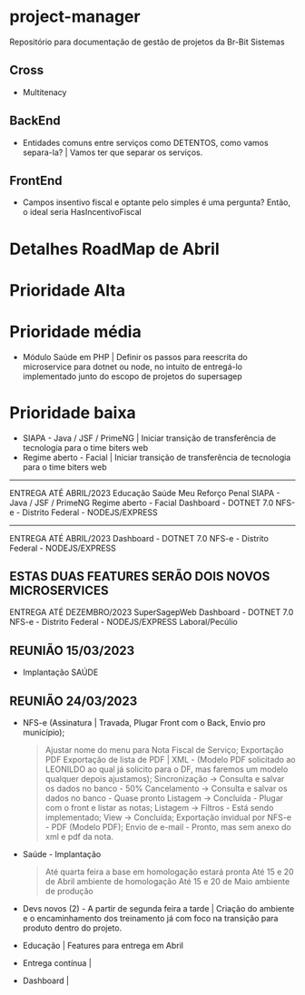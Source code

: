 # project-manager
Repositório para documentação de gestão de projetos da Br-Bit Sistemas

## Cross
* Multitenacy

## BackEnd
* Entidades comuns entre serviços como DETENTOS, como vamos separa-la? | Vamos ter que separar os serviços.

## FrontEnd
* Campos insentivo fiscal e optante pelo simples é uma pergunta? Então, o ideal seria HasIncentivoFiscal

# Detalhes RoadMap de Abril

# Prioridade Alta

# Prioridade média
* Módulo Saúde em PHP | Definir os passos para reescrita do microservice para dotnet ou node, no intuito de entregá-lo implementado junto do escopo de projetos do supersagep

# Prioridade baixa
* SIAPA - Java / JSF / PrimeNG | Iniciar transição de transferência de tecnologia para o time biters web
* Regime aberto - Facial | Iniciar transição de transferência de tecnologia para o time biters web

-------------------------------------------------------------------------------------------------------
ENTREGA ATÉ ABRIL/2023
Educação
Saúde
Meu Reforço
Penal
SIAPA - Java / JSF / PrimeNG
Regime aberto - Facial
Dashboard - DOTNET 7.0
NFS-e - Distrito Federal - NODEJS/EXPRESS

-------------------------------------------------------------------------------------------------------
ENTREGA ATÉ ABRIL/2023
Dashboard - DOTNET 7.0
NFS-e - Distrito Federal - NODEJS/EXPRESS

ESTAS DUAS FEATURES SERÃO DOIS NOVOS MICROSERVICES
-------------------------------------------------------------------------------------------------------
ENTREGA ATÉ DEZEMBRO/2023
SuperSagepWeb
Dashboard - DOTNET 7.0
NFS-e - Distrito Federal - NODEJS/EXPRESS
Laboral/Pecúlio

REUNIÃO 15/03/2023
-------------------------------------------------------------------------------------------------------
* Implantação SAÚDE

REUNIÃO 24/03/2023
-------------------------------------------------------------------------------------------------------
* NFS-e (Assinatura | Travada, Plugar Front com o Back, Envio pro município);
  > Ajustar nome do menu para Nota Fiscal de Serviço;
  > Exportação PDF 
  > Exportação de lista de PDF | XML - (Modelo PDF solicitado ao LEONILDO ao qual já solicito para o DF, mas faremos um modelo qualquer depois ajustamos);
  > Sincronização -> Consulta e salvar os dados no banco - 50%
  > Cancelamento -> Consulta e salvar os dados no banco - Quase pronto
  > Listagem -> Concluída - Plugar com o front e listar as notas;
  > Listagem -> Filtros - Está sendo implementado;
  > View -> Concluída;
  > Exportação invidual por NFS-e - PDF (Modelo PDF);
  > Envio de e-mail - Pronto, mas sem anexo do xml e pdf da nota.
  
* Saúde - Implantação
  > Até quarta feira a base em homologação estará pronta
  > Até 15 e 20 de Abril ambiente de homologação
  > Até 15 e 20 de Maio ambiente de produção
* Devs novos (2) - A partir de segunda feira a tarde | Criação do ambiente e o encaminhamento dos treinamento já com foco na transição para produto dentro do projeto.
* Educação | Features para entrega em Abril
* Entrega contínua | 
* Dashboard | 